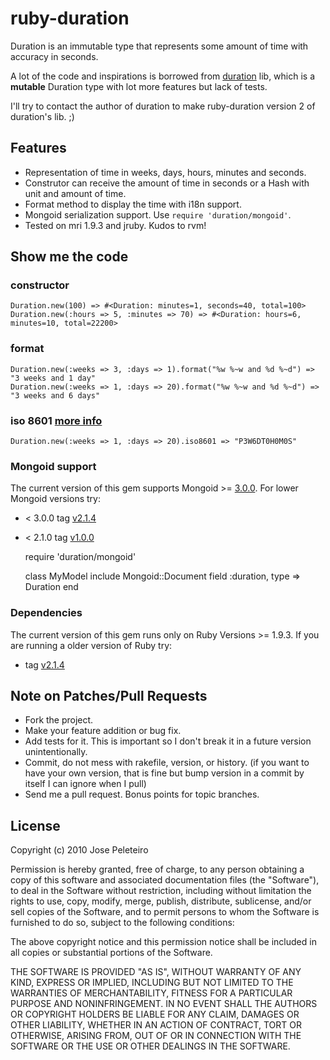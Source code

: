ruby-duration
=============

Duration is an immutable type that represents some amount of time with accuracy in seconds.

A lot of the code and inspirations is borrowed from [duration](http://rubyforge.org/projects/duration) 
lib, which is a **mutable** Duration type with lot more features but lack of tests.

I'll try to contact the author of duration to make ruby-duration version 2 of duration's lib. ;)


Features
--------

  * Representation of time in weeks, days, hours, minutes and seconds.
  * Construtor can receive the amount of time in seconds or a Hash with unit and amount of time.
  * Format method to display the time with i18n support.
  * Mongoid serialization support. Use `require 'duration/mongoid'`.
  * Tested on mri 1.9.3 and jruby. Kudos to rvm!


Show me the code
----------------

### constructor

    Duration.new(100) => #<Duration: minutes=1, seconds=40, total=100>
    Duration.new(:hours => 5, :minutes => 70) => #<Duration: hours=6, minutes=10, total=22200>

### format

    Duration.new(:weeks => 3, :days => 1).format("%w %~w and %d %~d") => "3 weeks and 1 day"
    Duration.new(:weeks => 1, :days => 20).format("%w %~w and %d %~d") => "3 weeks and 6 days"

### iso 8601 [more info](http://en.wikipedia.org/wiki/ISO_8601#Durations)

    Duration.new(:weeks => 1, :days => 20).iso8601 => "P3W6DT0H0M0S"

### Mongoid support
The current version of this gem supports Mongoid >= [3.0.0](https://github.com/mongoid/mongoid).
For lower Mongoid versions try:
 * < 3.0.0 tag [v2.1.4](https://github.com/peleteiro/ruby-duration/tree/v2.1.4)
 * < 2.1.0 tag [v1.0.0](https://github.com/peleteiro/ruby-duration/tree/v1.0.0)

    require 'duration/mongoid'

    class MyModel
      include Mongoid::Document
      field :duration, type => Duration
    end

### Dependencies
The current version of this gem runs only on Ruby Versions >= 1.9.3. 
If you are running a older version of Ruby try:
* tag [v2.1.4](https://github.com/peleteiro/ruby-duration/tree/v2.1.4)


Note on Patches/Pull Requests
-----------------------------

  * Fork the project.
  * Make your feature addition or bug fix.
  * Add tests for it. This is important so I don't break it in a
    future version unintentionally.
  * Commit, do not mess with rakefile, version, or history.
    (if you want to have your own version, that is fine but bump version in a commit by itself I can ignore when I pull)
  * Send me a pull request. Bonus points for topic branches.


License
---------
Copyright (c) 2010 Jose Peleteiro

Permission is hereby granted, free of charge, to any person obtaining
a copy of this software and associated documentation files (the
"Software"), to deal in the Software without restriction, including
without limitation the rights to use, copy, modify, merge, publish,
distribute, sublicense, and/or sell copies of the Software, and to
permit persons to whom the Software is furnished to do so, subject to
the following conditions:

The above copyright notice and this permission notice shall be
included in all copies or substantial portions of the Software.

THE SOFTWARE IS PROVIDED "AS IS", WITHOUT WARRANTY OF ANY KIND,
EXPRESS OR IMPLIED, INCLUDING BUT NOT LIMITED TO THE WARRANTIES OF
MERCHANTABILITY, FITNESS FOR A PARTICULAR PURPOSE AND
NONINFRINGEMENT. IN NO EVENT SHALL THE AUTHORS OR COPYRIGHT HOLDERS BE
LIABLE FOR ANY CLAIM, DAMAGES OR OTHER LIABILITY, WHETHER IN AN ACTION
OF CONTRACT, TORT OR OTHERWISE, ARISING FROM, OUT OF OR IN CONNECTION
WITH THE SOFTWARE OR THE USE OR OTHER DEALINGS IN THE SOFTWARE.
